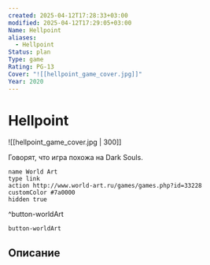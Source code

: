 ```yaml
---
created: 2025-04-12T17:28:33+03:00
modified: 2025-04-12T17:29:05+03:00
Name: Hellpoint
aliases:
  - Hellpoint
Status: plan
Type: game
Rating: PG-13
Cover: "![[hellpoint_game_cover.jpg]]"
Year: 2020
---
```


# Hellpoint

![[hellpoint_game_cover.jpg | 300]]

Говорят, что игра похожа на Dark Souls.

```button
name World Art
type link
action http://www.world-art.ru/games/games.php?id=33228
customColor #7a0000
hidden true
```
^button-worldArt



`button-worldArt`

## Описание


